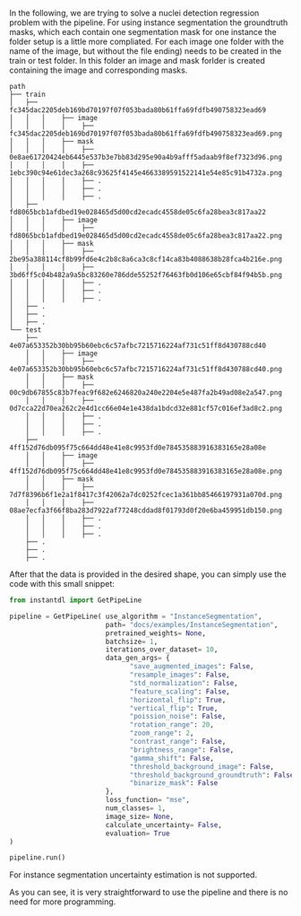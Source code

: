 In the following, we are trying to solve a nuclei detection regression problem with the pipeline. For using instance segmentation the groundtruth masks, which each contain one segmentation mask for one instance the folder setup is a little more compliated.
For each image one folder with the name of the image, but without the file ending) needs to be created in the train or test folder. In this folder an image and mask forlder is created containing the image and corresponding masks.
```
path
├── train
│   ├── fc345dac2205deb169bd70197f07f053bada80b61ffa69fdfb490758323ead69
│   │   │    ├── image
│   │   │    │    ├── fc345dac2205deb169bd70197f07f053bada80b61ffa69fdfb490758323ead69.png
│   │   │    ├── mask
│   │   │    │    ├── 0e8ae61720424eb6445e537b3e7bb83d295e90a4b9afff5adaab9f8ef7323d96.png
│   │   │    │    ├── 1ebc390c94e61dec3a268c93625f4145e4663389591522141e54e85c91b4732a.png
│   │   │    │    ├── .
│   │   │    │    ├── .
│   │   │    │    ├── .
│   ├── fd8065bcb1afdbed19e028465d5d00cd2ecadc4558de05c6fa28bea3c817aa22
│   │   │    ├── image
│   │   │    │    ├── fd8065bcb1afdbed19e028465d5d00cd2ecadc4558de05c6fa28bea3c817aa22.png
│   │   │    ├── mask
│   │   │    │    ├── 2be95a388114cf8b99fd6e4c2b8c8a6ca3c8cf14ca83b4088638b28fca4b216e.png
│   │   │    │    ├── 3bd6ff5c04b482a9a5bc83260e786dde55252f76463fb0d106e65cbf84f94b5b.png
│   │   │    │    ├── .
│   │   │    │    ├── .
│   │   │    │    ├── .
│   ├── .
│   ├── .
│   ├── .
└── test
    ├── 4e07a653352b30bb95b60ebc6c57afbc7215716224af731c51ff8d430788cd40
    │   │    ├── image
    │   │    │    ├── 4e07a653352b30bb95b60ebc6c57afbc7215716224af731c51ff8d430788cd40.png
    │   │    ├── mask
    │   │    │    ├── 00c9db67855c83b7feac9f682e6246820a240e2204e5e487fa2b49ad08e2a547.png
    │   │    │    ├── 0d7cca22d70ea262c2e4d1cc66e04e1e438da1bdcd32e881cf57c016ef3ad8c2.png
    │   │    │    ├── .
    │   │    │    ├── .
    │   │    │    ├── .
    ├── 4ff152d76db095f75c664dd48e41e8c9953fd0e784535883916383165e28a08e
    │   │    ├── image
    │   │    │    ├── 4ff152d76db095f75c664dd48e41e8c9953fd0e784535883916383165e28a08e.png
    │   │    ├── mask
    │   │    │    ├── 7d7f8396b6f1e2a1f8417c3f42062a7dc0252fcec1a361bb85466197931a070d.png
    │   │    │    ├── 08ae7ecfa3f66f8ba283d7922af77248cddad8f01793d0f20e6ba459951db150.png
    │   │    │    ├── .
    │   │    │    ├── .
    │   │    │    ├── .
    ├── .
    ├── .
    ├── .
```


After that the data is provided in the desired shape, you can simply use the code with this small snippet:

```python
from instantdl import GetPipeLine

pipeline = GetPipeLine( use_algorithm = "InstanceSegmentation",
                        path= "docs/examples/InstanceSegmentation",
	                    pretrained_weights= None,
                        batchsize= 1,
                        iterations_over_dataset= 10,
                        data_gen_args= {
                              "save_augmented_images": False,
                              "resample_images": False,
                              "std_normalization": False,
                              "feature_scaling": False,
                              "horizontal_flip": True,
                              "vertical_flip": True,
                              "poission_noise": False,
                              "rotation_range": 20,
                              "zoom_range": 2,
                              "contrast_range": False,
                              "brightness_range": False,
                              "gamma_shift": False,
                              "threshold_background_image": False,
                              "threshold_background_groundtruth": False,
                              "binarize_mask": False
                        },
                        loss_function= "mse",
                        num_classes= 1,
                        image_size= None,
                        calculate_uncertainty= False,
                        evaluation= True
)

pipeline.run()
```
For instance segmentation uncertainty estimation is not supported.

As you can see, it is very straightforward to use the pipeline and there is no need for more programming.

